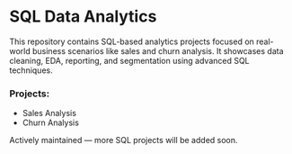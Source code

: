 # SQL Data Analytics

This repository contains SQL-based analytics projects focused on real-world business scenarios like sales and churn analysis. It showcases data cleaning, EDA, reporting, and segmentation using advanced SQL techniques.

### Projects:
- Sales Analysis  
- Churn Analysis  

Actively maintained — more SQL projects will be added soon.
